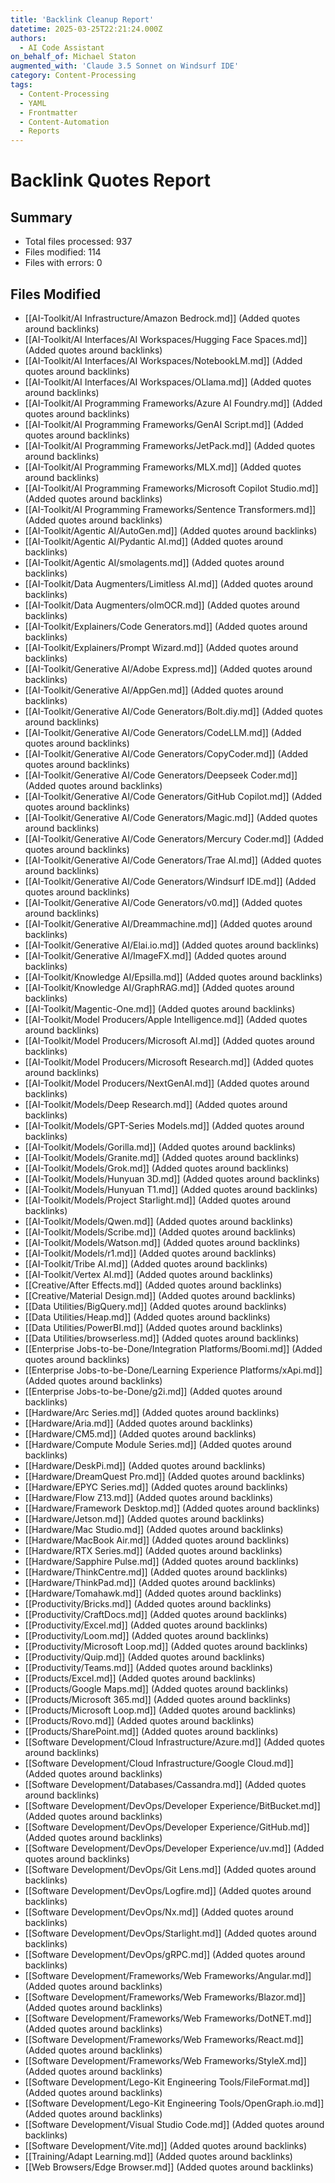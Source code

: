 ```yaml
---
title: 'Backlink Cleanup Report'
datetime: 2025-03-25T22:21:24.000Z
authors:
  - AI Code Assistant
on_behalf_of: Michael Staton
augmented_with: 'Claude 3.5 Sonnet on Windsurf IDE'
category: Content-Processing
tags:
  - Content-Processing
  - YAML
  - Frontmatter
  - Content-Automation
  - Reports
---
```


# Backlink Quotes Report

## Summary
- Total files processed: 937
- Files modified: 114
- Files with errors: 0

## Files Modified
- [[AI-Toolkit/AI Infrastructure/Amazon Bedrock.md]] (Added quotes around backlinks)
- [[AI-Toolkit/AI Interfaces/AI Workspaces/Hugging Face Spaces.md]] (Added quotes around backlinks)
- [[AI-Toolkit/AI Interfaces/AI Workspaces/NotebookLM.md]] (Added quotes around backlinks)
- [[AI-Toolkit/AI Interfaces/AI Workspaces/OLlama.md]] (Added quotes around backlinks)
- [[AI-Toolkit/AI Programming Frameworks/Azure AI Foundry.md]] (Added quotes around backlinks)
- [[AI-Toolkit/AI Programming Frameworks/GenAI Script.md]] (Added quotes around backlinks)
- [[AI-Toolkit/AI Programming Frameworks/JetPack.md]] (Added quotes around backlinks)
- [[AI-Toolkit/AI Programming Frameworks/MLX.md]] (Added quotes around backlinks)
- [[AI-Toolkit/AI Programming Frameworks/Microsoft Copilot Studio.md]] (Added quotes around backlinks)
- [[AI-Toolkit/AI Programming Frameworks/Sentence Transformers.md]] (Added quotes around backlinks)
- [[AI-Toolkit/Agentic AI/AutoGen.md]] (Added quotes around backlinks)
- [[AI-Toolkit/Agentic AI/Pydantic AI.md]] (Added quotes around backlinks)
- [[AI-Toolkit/Agentic AI/smolagents.md]] (Added quotes around backlinks)
- [[AI-Toolkit/Data Augmenters/Limitless AI.md]] (Added quotes around backlinks)
- [[AI-Toolkit/Data Augmenters/olmOCR.md]] (Added quotes around backlinks)
- [[AI-Toolkit/Explainers/Code Generators.md]] (Added quotes around backlinks)
- [[AI-Toolkit/Explainers/Prompt Wizard.md]] (Added quotes around backlinks)
- [[AI-Toolkit/Generative AI/Adobe Express.md]] (Added quotes around backlinks)
- [[AI-Toolkit/Generative AI/AppGen.md]] (Added quotes around backlinks)
- [[AI-Toolkit/Generative AI/Code Generators/Bolt.diy.md]] (Added quotes around backlinks)
- [[AI-Toolkit/Generative AI/Code Generators/CodeLLM.md]] (Added quotes around backlinks)
- [[AI-Toolkit/Generative AI/Code Generators/CopyCoder.md]] (Added quotes around backlinks)
- [[AI-Toolkit/Generative AI/Code Generators/Deepseek Coder.md]] (Added quotes around backlinks)
- [[AI-Toolkit/Generative AI/Code Generators/GitHub Copilot.md]] (Added quotes around backlinks)
- [[AI-Toolkit/Generative AI/Code Generators/Magic.md]] (Added quotes around backlinks)
- [[AI-Toolkit/Generative AI/Code Generators/Mercury Coder.md]] (Added quotes around backlinks)
- [[AI-Toolkit/Generative AI/Code Generators/Trae AI.md]] (Added quotes around backlinks)
- [[AI-Toolkit/Generative AI/Code Generators/Windsurf IDE.md]] (Added quotes around backlinks)
- [[AI-Toolkit/Generative AI/Code Generators/v0.md]] (Added quotes around backlinks)
- [[AI-Toolkit/Generative AI/Dreammachine.md]] (Added quotes around backlinks)
- [[AI-Toolkit/Generative AI/Elai.io.md]] (Added quotes around backlinks)
- [[AI-Toolkit/Generative AI/ImageFX.md]] (Added quotes around backlinks)
- [[AI-Toolkit/Knowledge AI/Epsilla.md]] (Added quotes around backlinks)
- [[AI-Toolkit/Knowledge AI/GraphRAG.md]] (Added quotes around backlinks)
- [[AI-Toolkit/Magentic-One.md]] (Added quotes around backlinks)
- [[AI-Toolkit/Model Producers/Apple Intelligence.md]] (Added quotes around backlinks)
- [[AI-Toolkit/Model Producers/Microsoft AI.md]] (Added quotes around backlinks)
- [[AI-Toolkit/Model Producers/Microsoft Research.md]] (Added quotes around backlinks)
- [[AI-Toolkit/Model Producers/NextGenAI.md]] (Added quotes around backlinks)
- [[AI-Toolkit/Models/Deep Research.md]] (Added quotes around backlinks)
- [[AI-Toolkit/Models/GPT-Series Models.md]] (Added quotes around backlinks)
- [[AI-Toolkit/Models/Gorilla.md]] (Added quotes around backlinks)
- [[AI-Toolkit/Models/Granite.md]] (Added quotes around backlinks)
- [[AI-Toolkit/Models/Grok.md]] (Added quotes around backlinks)
- [[AI-Toolkit/Models/Hunyuan 3D.md]] (Added quotes around backlinks)
- [[AI-Toolkit/Models/Hunyuan T1.md]] (Added quotes around backlinks)
- [[AI-Toolkit/Models/Project Starlight.md]] (Added quotes around backlinks)
- [[AI-Toolkit/Models/Qwen.md]] (Added quotes around backlinks)
- [[AI-Toolkit/Models/Scribe.md]] (Added quotes around backlinks)
- [[AI-Toolkit/Models/Watson.md]] (Added quotes around backlinks)
- [[AI-Toolkit/Models/r1.md]] (Added quotes around backlinks)
- [[AI-Toolkit/Tribe AI.md]] (Added quotes around backlinks)
- [[AI-Toolkit/Vertex AI.md]] (Added quotes around backlinks)
- [[Creative/After Effects.md]] (Added quotes around backlinks)
- [[Creative/Material Design.md]] (Added quotes around backlinks)
- [[Data Utilities/BigQuery.md]] (Added quotes around backlinks)
- [[Data Utilities/Heap.md]] (Added quotes around backlinks)
- [[Data Utilities/PowerBI.md]] (Added quotes around backlinks)
- [[Data Utilities/browserless.md]] (Added quotes around backlinks)
- [[Enterprise Jobs-to-be-Done/Integration Platforms/Boomi.md]] (Added quotes around backlinks)
- [[Enterprise Jobs-to-be-Done/Learning Experience Platforms/xApi.md]] (Added quotes around backlinks)
- [[Enterprise Jobs-to-be-Done/g2i.md]] (Added quotes around backlinks)
- [[Hardware/Arc Series.md]] (Added quotes around backlinks)
- [[Hardware/Aria.md]] (Added quotes around backlinks)
- [[Hardware/CM5.md]] (Added quotes around backlinks)
- [[Hardware/Compute Module Series.md]] (Added quotes around backlinks)
- [[Hardware/DeskPi.md]] (Added quotes around backlinks)
- [[Hardware/DreamQuest Pro.md]] (Added quotes around backlinks)
- [[Hardware/EPYC Series.md]] (Added quotes around backlinks)
- [[Hardware/Flow Z13.md]] (Added quotes around backlinks)
- [[Hardware/Framework Desktop.md]] (Added quotes around backlinks)
- [[Hardware/Jetson.md]] (Added quotes around backlinks)
- [[Hardware/Mac Studio.md]] (Added quotes around backlinks)
- [[Hardware/MacBook Air.md]] (Added quotes around backlinks)
- [[Hardware/RTX Series.md]] (Added quotes around backlinks)
- [[Hardware/Sapphire Pulse.md]] (Added quotes around backlinks)
- [[Hardware/ThinkCentre.md]] (Added quotes around backlinks)
- [[Hardware/ThinkPad.md]] (Added quotes around backlinks)
- [[Hardware/Tomahawk.md]] (Added quotes around backlinks)
- [[Productivity/Bricks.md]] (Added quotes around backlinks)
- [[Productivity/CraftDocs.md]] (Added quotes around backlinks)
- [[Productivity/Excel.md]] (Added quotes around backlinks)
- [[Productivity/Loom.md]] (Added quotes around backlinks)
- [[Productivity/Microsoft Loop.md]] (Added quotes around backlinks)
- [[Productivity/Quip.md]] (Added quotes around backlinks)
- [[Productivity/Teams.md]] (Added quotes around backlinks)
- [[Products/Excel.md]] (Added quotes around backlinks)
- [[Products/Google Maps.md]] (Added quotes around backlinks)
- [[Products/Microsoft 365.md]] (Added quotes around backlinks)
- [[Products/Microsoft Loop.md]] (Added quotes around backlinks)
- [[Products/Rovo.md]] (Added quotes around backlinks)
- [[Products/SharePoint.md]] (Added quotes around backlinks)
- [[Software Development/Cloud Infrastructure/Azure.md]] (Added quotes around backlinks)
- [[Software Development/Cloud Infrastructure/Google Cloud.md]] (Added quotes around backlinks)
- [[Software Development/Databases/Cassandra.md]] (Added quotes around backlinks)
- [[Software Development/DevOps/Developer Experience/BitBucket.md]] (Added quotes around backlinks)
- [[Software Development/DevOps/Developer Experience/GitHub.md]] (Added quotes around backlinks)
- [[Software Development/DevOps/Developer Experience/uv.md]] (Added quotes around backlinks)
- [[Software Development/DevOps/Git Lens.md]] (Added quotes around backlinks)
- [[Software Development/DevOps/Logfire.md]] (Added quotes around backlinks)
- [[Software Development/DevOps/Nx.md]] (Added quotes around backlinks)
- [[Software Development/DevOps/Starlight.md]] (Added quotes around backlinks)
- [[Software Development/DevOps/gRPC.md]] (Added quotes around backlinks)
- [[Software Development/Frameworks/Web Frameworks/Angular.md]] (Added quotes around backlinks)
- [[Software Development/Frameworks/Web Frameworks/Blazor.md]] (Added quotes around backlinks)
- [[Software Development/Frameworks/Web Frameworks/DotNET.md]] (Added quotes around backlinks)
- [[Software Development/Frameworks/Web Frameworks/React.md]] (Added quotes around backlinks)
- [[Software Development/Frameworks/Web Frameworks/StyleX.md]] (Added quotes around backlinks)
- [[Software Development/Lego-Kit Engineering Tools/FileFormat.md]] (Added quotes around backlinks)
- [[Software Development/Lego-Kit Engineering Tools/OpenGraph.io.md]] (Added quotes around backlinks)
- [[Software Development/Visual Studio Code.md]] (Added quotes around backlinks)
- [[Software Development/Vite.md]] (Added quotes around backlinks)
- [[Training/Adapt Learning.md]] (Added quotes around backlinks)
- [[Web Browsers/Edge Browser.md]] (Added quotes around backlinks)

